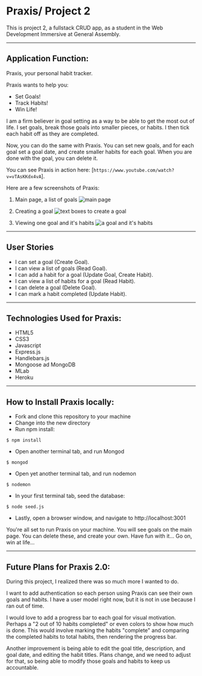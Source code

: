 # Praxis/ Project 2
This is project 2, a fullstack CRUD app, as a student in the Web Development Immersive at General Assembly.  

--------------------------------------------

## Application Function:

Praxis, your personal habit tracker.

Praxis wants to help you:
* Set Goals!
* Track Habits!
* Win Life!

I am a firm believer in goal setting as a way to be able to get the most out of life. I set goals, break those goals into smaller pieces, or habits. I then tick each habit off as they are completed. 

Now, you can do the same with Praxis. You can set new goals, and for each goal set a goal date, and create smaller habits for each goal. When you are done with the goal, you can delete it.

You can see Praxis in action here: [`https://www.youtube.com/watch?v=vTAsKKdx4vA`].

Here are a few screenshots of Praxis:
1. Main page, a list of goals
![main page](https://i.imgur.com/tHXAswj.png)

2. Creating a goal
![text boxes to create a goal](https://i.imgur.com/enU6PtI.png)

3. Viewing one goal and it's habits
![a goal and it's habits](https://i.imgur.com/5ls0inQ.png)

--------------------------------------------

## User Stories

* I can set a goal (Create Goal).
* I can view a list of goals (Read Goal).
* I can add a habit for a goal (Update Goal, Create Habit).
* I can view a list of habits for a goal (Read Habit).
* I can delete a goal (Delete Goal).
* I can mark a habit completed (Update Habit).

--------------------------------------------

## Technologies Used for Praxis:

* HTML5
* CSS3
* Javascript
* Express.js
* Handlebars.js
* Mongoose ad MongoDB
* MLab
* Heroku

--------------------------------------------


## How to Install Praxis locally:

* Fork and clone this repository to your machine
* Change into the new directory
* Run npm install:

```
$ npm install

```
* Open another terminal tab, and run Mongod

```
$ mongod

```
* Open yet another terminal tab, and run nodemon
```
$ nodemon

```
* In your first terminal tab, seed the database:
```
$ node seed.js

```
* Lastly, open a browser window, and navigate to http://localhost:3001

You're all set to run Praxis on your machine. You will see goals on the main page. You can delete these, and create your own. Have fun with it... Go on, win at life...


--------------------------------------------

## Future Plans for Praxis 2.0:

During this project, I realized there was so much more I wanted to do.

 I want to add authentication so each person using Praxis can see their own goals and habits. I have a user model right now, but it is not in use because I ran out of time.

I would love to add a progress bar to each goal for visual motivation. Perhaps a "2 out of 10 habits completed" or even colors to show how much is done. This would involve marking the habits "complete" and comparing the completed habits to total habits, then rendering the progress bar.

Another improvement is being able to edit the goal title, description, and goal date, and editing the habit titles. Plans change, and we need to adjust for that, so being able to modify those goals and habits to keep us accountable.



